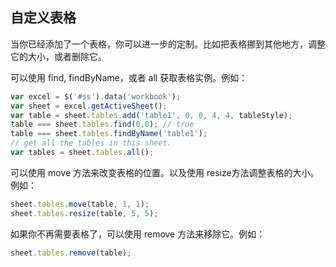 ## 自定义表格
当你已经添加了一个表格，你可以进一步的定制。比如把表格挪到其他地方，调整它的大小，或者删除它。

可以使用 find, findByName，或者 all 获取表格实例。例如：
```JavaScript
var excel = $('#ss').data('workbook');
var sheet = excel.getActiveSheet();
var table = sheet.tables.add('table1', 0, 0, 4, 4, tableStyle);
table === sheet.tables.find(0,0); // true
table === sheet.tables.findByName('table1');
// get all the tables in this sheet.
var tables = sheet.tables.all();
```

可以使用 move 方法来改变表格的位置。以及使用 resize方法调整表格的大小。例如：
```JavaScript
sheet.tables.move(table, 1, 1);
sheet.tables.resize(table, 5, 5);
```

如果你不再需要表格了，可以使用 remove 方法来移除它。例如：
```JavaScript
sheet.tables.remove(table);
```
